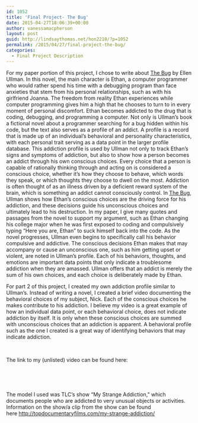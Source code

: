 ```yaml
---
id: 1052
title: 'Final Project- The Bug'
date: 2015-04-27T18:06:39+00:00
author: vanessamacpherson
layout: post
guid: http://lindsaythomas.net/hon2210/?p=1052
permalink: /2015/04/27/final-project-the-bug/
categories:
  - Final Project Description
---
```

For my paper portion of this project, I chose to write about <span style="text-decoration: underline">The Bug</span> by Ellen Ullman. In this novel, the main character is Ethan, a computer programmer who would rather spend his time with a debugging program than face anxieties that stem from his personal relationships, such as with his girlfriend Joanna. The freedom from reality Ethan experiences while computer programming gives him a high that he chooses to turn to in every moment of personal discomfort. Ethan becomes addicted to the drug that is coding, debugging, and programming a computer. Not only is Ullman’s book a fictional novel about a programmer searching for a bug hidden within his code, but the text also serves as a profile of an addict. A profile is a record that is made up of an individual’s behavioral and personality characteristics, with each personal trait serving as a data point in the larger profile database. This addiction profile is used by Ullman not only to track Ethan’s signs and symptoms of addiction, but also to show how a person becomes an addict through his own conscious choices. Every choice that a person is capable of rationally thinking through and acting on is considered a conscious choice, whether it’s how they choose to behave, which words they speak, or which thoughts they choose to dwell on the most. Addiction is often thought of as an illness driven by a deficient reward system of the brain, which is something an addict cannot consciously control. In <span style="text-decoration: underline">The Bug</span>, Ullman shows how Ethan’s conscious choices are the driving force for his addiction, and these decisions guide his unconscious choices and ultimately lead to his destruction. In my paper, I give many quotes and passages from the novel to support my argument, such as Ethan changing his college major when he was first exposed to coding and compulsively typing “Here you are, Ethan” to suck himself back into the code. As the novel progresses, Ullman even begins to specifically call his behavior compulsive and addictive. The conscious decisions Ethan makes that may accompany or cause an unconscious one, such as him getting upset or violent, are noted in Ullman’s profile. Each of his behaviors, thoughts, and emotions are important data points that only indicate a troublesome addiction when they are amassed. Ullman offers that an addict is merely the sum of his own choices, and each choice is deliberately made by Ethan.

For part 2 of this project, I created my own addiction profile similar to Ullman’s. Instead of writing a novel, I created a brief video documenting the behavioral choices of my subject, Nick. Each of the conscious choices he makes contribute to his addiction. I believe my video is a great example of how an individual data point, or each behavioral choice, does not indicate addiction by itself. It is only when these conscious choices are summed with unconscious choices that an addiction is apparent. A behavioral profile such as the one I created is a great way of identifying behaviors that may indicate addiction.

&nbsp;

The link to my (unlisted) video can be found here:



&nbsp;

&nbsp;

The model I used was TLC&#8217;s show &#8220;My Strange Addiction,&#8221; which documents people who are addicted to very unusual objects or activities. Information on the show/a clip from the show can be found here http://topdocumentaryfilms.com/my-strange-addiction/